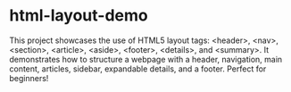 # html-layout-demo
This project showcases the use of HTML5 layout tags: &lt;header>, &lt;nav>, &lt;section>, &lt;article>, &lt;aside>, &lt;footer>, &lt;details>, and &lt;summary>. It demonstrates how to structure a webpage with a header, navigation, main content, articles, sidebar, expandable details, and a footer. Perfect for beginners!
